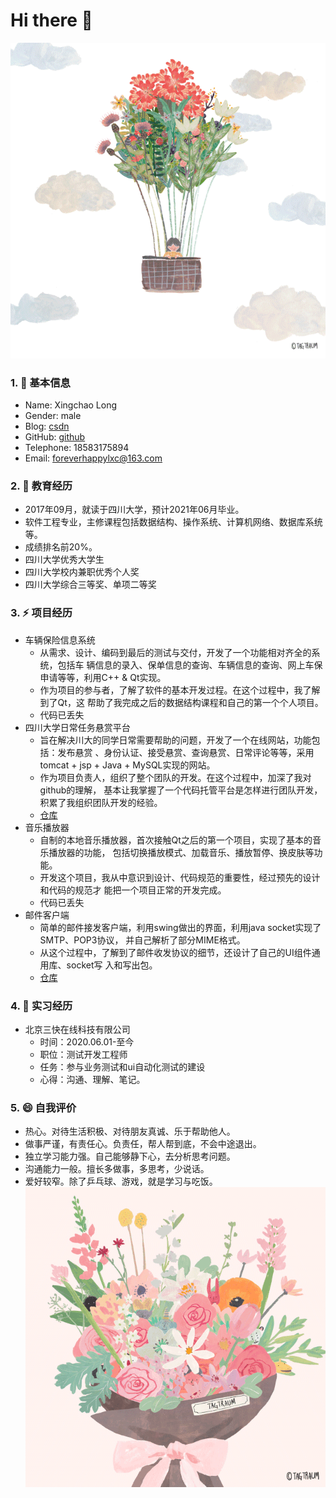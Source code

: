 # Hi there 👋

<!--
**foreverhappylxc/foreverhappylxc** is a ✨ _special_ ✨ repository because its `README.md` (this file) appears on your GitHub profile.

Here are some ideas to get you started:

- 🔭 I’m currently working on ...
- 🌱 I’m currently learning ...
- 👯 I’m looking to collaborate on ...
- 🤔 I’m looking for help with ...
- 💬 Ask me about ...
- 📫 How to reach me: ...
- 😄 Pronouns: ...
- ⚡ Fun fact: ...
-->
![background](https://github.com/foreverhappylxc/foreverhappylxc/blob/master/image/background.gif)  
### 1. 🔭 基本信息
- Name: Xingchao Long
- Gender: male
- Blog: [csdn](https://csdn.foreverhappylxc.top)
- GitHub: [github](https://www.github.com/foreverhappylxc)
- Telephone: 18583175894
- Email: foreverhappylxc@163.com
### 2. 🌱 教育经历
- 2017年09月，就读于四川大学，预计2021年06月毕业。
- 软件工程专业，主修课程包括数据结构、操作系统、计算机网络、数据库系统等。
- 成绩排名前20%。
- 四川大学优秀大学生
- 四川大学校内兼职优秀个人奖
- 四川大学综合三等奖、单项二等奖
### 3. ⚡ 项目经历
- 车辆保险信息系统
    - 从需求、设计、编码到最后的测试与交付，开发了一个功能相对齐全的系统，包括车
辆信息的录入、保单信息的查询、车辆信息的查询、网上车保申请等等，利用C++ &
Qt实现。
    - 作为项目的参与者，了解了软件的基本开发过程。在这个过程中，我了解到了Qt，这
帮助了我完成之后的数据结构课程和自己的第一个个人项目。
    - 代码已丢失
- 四川大学日常任务悬赏平台
    - 旨在解决川大的同学日常需要帮助的问题，开发了一个在线网站，功能包括：发布悬赏
、身份认证、接受悬赏、查询悬赏、日常评论等等，采用tomcat + jsp + Java +
MySQL实现的网站。
    - 作为项目负责人，组织了整个团队的开发。在这个过程中，加深了我对github的理解，
基本让我掌握了一个代码托管平台是怎样进行团队开发，积累了我组织团队开发的经验。
    - [仓库](https://github.com/foreverhappylxc/XiaoXueQi)
- 音乐播放器
    - 自制的本地音乐播放器，首次接触Qt之后的第一个项目，实现了基本的音乐播放器的功能，
包括切换播放模式、加载音乐、播放暂停、换皮肤等功能。
    - 开发这个项目，我从中意识到设计、代码规范的重要性，经过预先的设计和代码的规范才
能把一个项目正常的开发完成。
    - 代码已丢失
- 邮件客户端
    - 简单的邮件接发客户端，利用swing做出的界面，利用java socket实现了SMTP、POP3协议，
并自己解析了部分MIME格式。
    - 从这个过程中，了解到了邮件收发协议的细节，还设计了自己的UI组件通用库、socket写
入和写出包。
    - [仓库](https://github.com/foreverhappylxc/MailClient)
### 4. 👯 实习经历
- 北京三快在线科技有限公司
    - 时间：2020.06.01-至今
    - 职位：测试开发工程师
    - 任务：参与业务测试和ui自动化测试的建设
    - 心得：沟通、理解、笔记。
### 5. 😄 自我评价
- 热心。对待生活积极、对待朋友真诚、乐于帮助他人。
- 做事严谨，有责任心。负责任，帮人帮到底，不会中途退出。
- 独立学习能力强。自己能够静下心，去分析思考问题。
- 沟通能力一般。擅长多做事，多思考，少说话。
- 爱好较窄。除了乒乓球、游戏，就是学习与吃饭。  
![结束](https://github.com/foreverhappylxc/foreverhappylxc/blob/master/image/end.gif)
